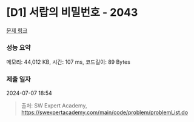 # [D1] 서랍의 비밀번호 - 2043 

[문제 링크](https://swexpertacademy.com/main/code/problem/problemDetail.do?contestProbId=AV5QJ_8KAx8DFAUq) 

### 성능 요약

메모리: 44,012 KB, 시간: 107 ms, 코드길이: 89 Bytes

### 제출 일자

2024-07-07 18:54



> 출처: SW Expert Academy, https://swexpertacademy.com/main/code/problem/problemList.do